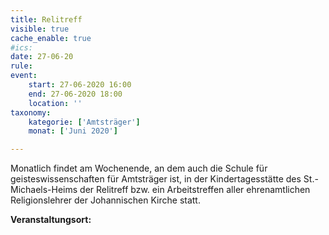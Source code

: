 ```yaml
---
title: Relitreff
visible: true
cache_enable: true
#ics: 
date: 27-06-20
rule: 
event:
	start: 27-06-2020 16:00
	end: 27-06-2020 18:00
	location: ''
taxonomy:
	kategorie: ['Amtsträger']
	monat: ['Juni 2020']

---
```

Monatlich findet am Wochenende, an dem auch die Schule für geisteswissenschaften für Amtsträger ist, in der Kindertagesstätte des St.-Michaels-Heims der Relitreff bzw. ein Arbeitstreffen aller ehrenamtlichen Religionslehrer der Johannischen Kirche statt.



**Veranstaltungsort:** 

